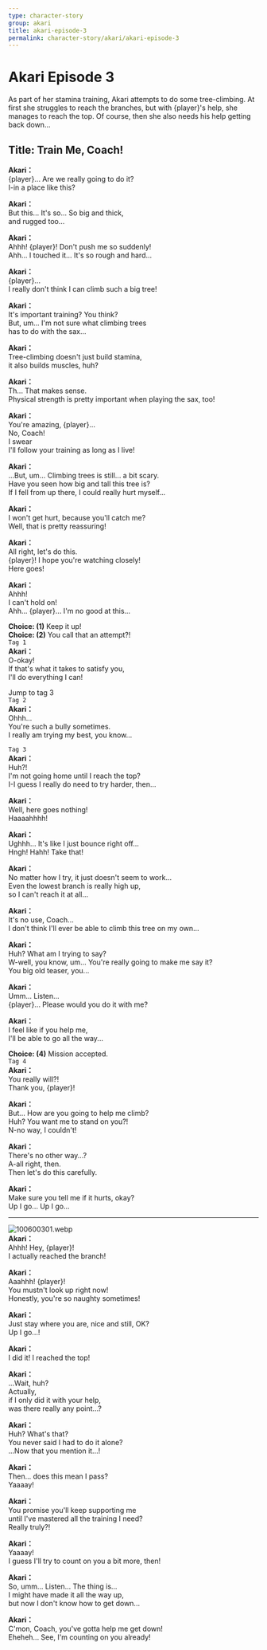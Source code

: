 ```yaml
---
type: character-story
group: akari
title: akari-episode-3
permalink: character-story/akari/akari-episode-3
---
```


# Akari Episode 3

As part of her stamina training, Akari attempts to do some tree-climbing. At first she struggles to reach the branches, but with {player}'s help, she manages to reach the top. Of course, then she also needs his help getting back down...

## Title: Train Me, Coach!

**Akari：**  
{player}... Are we really going to do it?  
I-in a place like this?

**Akari：**  
But this... It's so... So big and thick,  
and rugged too...

**Akari：**  
Ahhh! {player}! Don't push me so suddenly!  
Ahh... I touched it... It's so rough and hard...

**Akari：**  
{player}...  
I really don't think I can climb such a big tree!

**Akari：**  
It's important training? You think?  
But, um... I'm not sure what climbing trees  
has to do with the sax...

**Akari：**  
Tree-climbing doesn't just build stamina,  
it also builds muscles, huh?

**Akari：**  
Th... That makes sense.  
Physical strength is pretty important when playing the sax, too!

**Akari：**  
You're amazing, {player}...  
 No, Coach!  
I swear  
 I'll follow your training as long as I live!

**Akari：**  
...But, um... Climbing trees is still... a bit scary.  
Have you seen how big and tall this tree is?  
If I fell from up there, I could really hurt myself...

**Akari：**  
I won't get hurt, because you'll catch me?  
Well, that is pretty reassuring!

**Akari：**  
All right, let's do this.  
{player}! I hope you're watching closely!  
Here goes!

**Akari：**  
Ahhh!  
I can't hold on!  
Ahh... {player}... I'm no good at this...

**Choice: (1)** Keep it up!  
**Choice: (2)** You call that an attempt?!  
`Tag 1`  
**Akari：**  
O-okay!  
If that's what it takes to satisfy you,  
I'll do everything I can!

Jump to tag 3  
`Tag 2`  
**Akari：**  
Ohhh...  
You're such a bully sometimes.  
I really am trying my best, you know...

`Tag 3`  
**Akari：**  
Huh?!  
I'm not going home until I reach the top?  
I-I guess I really do need to try harder, then...

**Akari：**  
Well, here goes nothing!  
Haaaahhhh!

**Akari：**  
Ughhh... It's like I just bounce right off...  
Hngh! Hahh! Take that!

**Akari：**  
No matter how I try, it just doesn't seem to work...  
Even the lowest branch is really high up,  
so I can't reach it at all...

**Akari：**  
It's no use, Coach...  
I don't think I'll ever be able to climb this tree on my own...

**Akari：**  
Huh? What am I trying to say?  
W-well, you know, um... You're really going to make me say it?  
You big old teaser, you...

**Akari：**  
Umm... Listen...  
{player}... Please would you do it with me?

**Akari：**  
I feel like if you help me,  
I'll be able to go all the way...

**Choice: (4)** Mission accepted.  
`Tag 4`  
**Akari：**  
You really will?!  
Thank you, {player}!

**Akari：**  
But... How are you going to help me climb?  
Huh? You want me to stand on you?!  
N-no way, I couldn't!

**Akari：**  
There's no other way...?  
A-all right, then.  
Then let's do this carefully.

**Akari：**  
Make sure you tell me if it hurts, okay?  
Up I go... Up I go...

---

![100600301.webp](https://redive.estertion.win/card/story/100600301.webp)  
**Akari：**  
Ahhh! Hey, {player}!  
I actually reached the branch!

**Akari：**  
Aaahhh! {player}!  
You mustn't look up right now!  
Honestly, you're so naughty sometimes!

**Akari：**  
Just stay where you are, nice and still, OK?  
Up I go...!

**Akari：**  
I did it! I reached the top!

**Akari：**  
...Wait, huh?  
Actually,  
 if I only did it with your help,  
was there really any point...?

**Akari：**  
Huh? What's that?  
You never said I had to do it alone?  
...Now that you mention it...!

**Akari：**  
Then... does this mean I pass?  
 Yaaaay!

**Akari：**  
You promise you'll keep supporting me  
until I've mastered all the training I need?  
Really truly?!

**Akari：**  
Yaaaay!  
I guess I'll try to count on you a bit more, then!

**Akari：**  
So, umm... Listen... The thing is...  
I might have made it all the way up,  
but now I don't know how to get down...

**Akari：**  
C'mon, Coach, you've gotta help me get down!  
Eheheh... See, I'm counting on you already!
